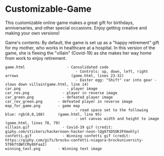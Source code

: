 # Customizable-Game
This customizable online game makes a great gift for birthdays, anniversaries, and other special occasions.
Enjoy getting creative and making your own versions!

Game's contents:
By default, the game is set up as a "happy retirement" gift for my mother, who works in healthcare at a hospital.
In this version of the game, she is fleeing the "villain" (Covid-19) as she makes her way home from work to enjoy retirement.


	game.html				    - Consolidated code
							        - Controls: up, down, left, right arrows 				        (game.html, lines 23-32)
							        - Easter egg: "Shift" car into gear - slows down villain(game.html, line 14)
	car.png					    - player image
	car_rev.png				  - player in reverse image
	car_green.png			  - defeated player image
	car_rev_green.png		- defeated player in reverse image
	map_for_game.png		- game map
							        - road space set to the following blue: rgb(0,0,188) 	  (game.html, line 95)
							        - set canvas width and height to image					        (game.html, lines 78, 79)
	villain.gif				  - Covid-19 gif (credit: giphy.com/stickers/hackernoon-hacker-noon-lQg875D5UK3FXmohly)
	confetti.gif			  - Winning confetti gif (credit: https://giphy.com/gifs/brocku-confetti-niagara-brockuniversity-5T06ftQWtCMy0XFaaI)
	winning_text.png		- Winning text image
